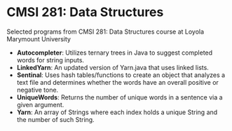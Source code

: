 # CMSI 281: Data Structures
Selected programs from CMSI 281: Data Structures course at Loyola Marymount University

- **Autocompleter**: Utilizes ternary trees in Java to suggest completed words for string inputs.
- **LinkedYarn**: An updated version of Yarn.java that uses linked lists.
- **Sentinal**: Uses hash tables/functions to create an object that analyzes a text file and determines whether the words have an overall positive or negative tone.
- **UniqueWords**: Returns the number of unique words in a sentence via a given argument.
- **Yarn**: An array of Strings where each index holds a unique String and the number of such String.
